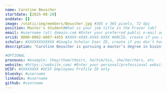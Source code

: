 ```yaml
---
name: Caroline Beuscher
startdate: [2025-08-20]
enddate: []
image: /static/img/members/Beuscher.jpg #365 x 365 pixels, 72 dpi
position: Master's Student#What is your job title in the Fraser lab?
email: #username (at) domain.com #Enter your preferred public e-mail address
orcid: 0000-0002-8807-4455 #XXXX-XXXX-XXXX-XXXX #ORCID, create if you don't have one
scholar: #XXXXXXXXXXXX #Google Scholar User ID, create if you don't have one
description: "Caroline Beuscher is pursuing a master’s degree in bioinformatics at Georgia Tech. She received her B.S. in Genetics from the University of Georgia and is interested in evolutionary genomics. Outside of lab, Caroline enjoys crocheting, yoga, and live music."

#OPTIONAL
pronouns: #example: they/them/theirs, he/him/his, she/her/hers, etc
website: #https://website.com/ #Enter your personal/professional website
UCSF: #XXXXXXXX #UCSF Employees Profile ID only
bluesky: #username
linkedin: #username
github: #username
---
```

